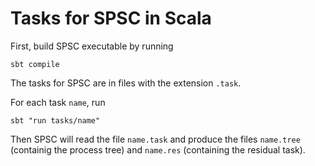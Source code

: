 # Tasks for SPSC in Scala

First, build SPSC executable by running
```
sbt compile
```

The tasks for SPSC are in files with the extension `.task`.

For each task `name`, run
```
sbt "run tasks/name"
```
Then SPSC will read the file `name.task` and produce the files
`name.tree` (containig the process tree) and `name.res`
(containing the residual task).
